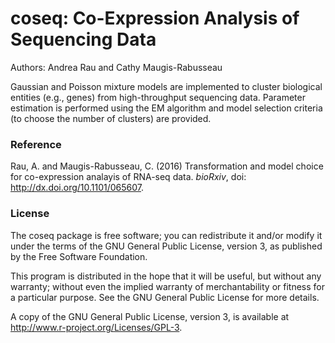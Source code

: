 # coseq: Co-Expression Analysis of Sequencing Data

Authors: Andrea Rau and Cathy Maugis-Rabusseau

Gaussian and Poisson mixture models are implemented to cluster biological
entities (e.g., genes) from high-throughput sequencing data. Parameter estimation is
performed using the EM algorithm and model selection criteria (to choose the number of clusters) are 
provided. 

### Reference

Rau, A. and Maugis-Rabusseau, C. (2016) Transformation and model choice for co-expression analayis of RNA-seq data. 
*bioRxiv*, doi: http://dx.doi.org/10.1101/065607.

### License

The coseq package is free software; you can redistribute it and/or modify it under the terms of the GNU General Public 
License, version 3, as published by the Free Software Foundation.

This program is distributed in the hope that it will be useful, but without any warranty; without even the implied 
warranty of merchantability or fitness for a particular purpose. See the GNU General Public License for more details.

A copy of the GNU General Public License, version 3, is available at http://www.r-project.org/Licenses/GPL-3.